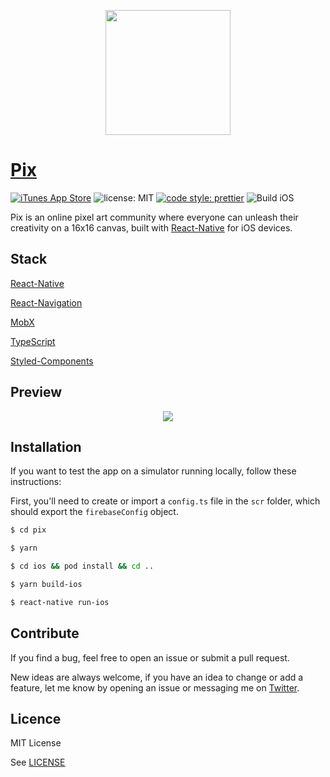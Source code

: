 <p align="center">
  <img width="200" src="https://maximenory.com/pix/logo.png" />
</p>

# [Pix](https://apps.apple.com/app/pix-share-your-art/id1542611830?l=en)

[![iTunes App Store](https://img.shields.io/itunes/v/1542611830.svg?style=flat-square)](https://apps.apple.com/app/pix-share-your-art/id1542611830?l=en)
![license: MIT](https://img.shields.io/github/license/illu/pix?style=flat-square)
[![code style: prettier](https://img.shields.io/badge/code_style-prettier-ff69b4.svg?style=flat-square)](https://github.com/prettier/prettier)
![Build iOS](https://github.com/Illu/Pix/workflows/Build%20iOS/badge.svg?branch=main)

Pix is an online pixel art community where everyone can unleash their creativity on a 16x16 canvas, built with [React-Native](https://github.com/facebook/react-native) for iOS devices.


## Stack

[React-Native](https://github.com/facebook/react-native)

[React-Navigation](https://reactnavigation.org/)

[MobX](https://mobx.js.org/)

[TypeScript](https://www.typescriptlang.org/)

[Styled-Components](https://www.styled-components.com/)

## Preview

<p align="center">
  <img src="https://maximenory.com/pix/mockup.png" />
</p>

## Installation

If you want to test the app on a simulator running locally, follow these instructions:

First, you'll need to create or import a `config.ts` file in the `scr` folder, which should export the `firebaseConfig` object.

```bash
$ cd pix

$ yarn

$ cd ios && pod install && cd ..

$ yarn build-ios

$ react-native run-ios
```

## Contribute

If you find a bug, feel free to open an issue or submit a pull request.

New ideas are always welcome, if you have an idea to change or add a feature, let me know by opening an issue or messaging me on [Twitter](https://twitter.com/MaximeNory).

## Licence

MIT License

See [LICENSE](LICENSE)
